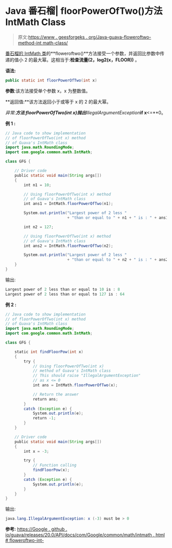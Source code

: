 # Java 番石榴| floorPowerOfTwo()方法 IntMath Class

> 原文:[https://www . geesforgeks . org/Java-guava-floweroftwo-method-int math-class/](https://www.geeksforgeeks.org/java-guava-floorpoweroftwo-method-intmath-class/)

[番石榴的 IntMath 类](https://www.geeksforgeeks.org/intmath-class-guava-java/)的**floweroftwo()**方法接受一个参数，并返回比参数中传递的值小 2 的最大幂。这相当于:**检查流量(2，log2(x，FLOOR))** 。

**语法:**

```java
public static int floorPowerOfTwo(int x)

```

**参数**:该方法接受单个参数 x，x 为整数值。

**返回值:**该方法返回小于或等于 x 的 2 的最大幂。

**异常:**方法 floorPowerOfTwo(int x)抛出***IllegalArgumentException***if x**<=**0。

**例 1 :**

```java
// Java code to show implementation
// of floorPowerOfTwo(int x) method
// of Guava's IntMath class
import java.math.RoundingMode;
import com.google.common.math.IntMath;

class GFG {

    // Driver code
    public static void main(String args[])
    {
        int n1 = 10;

        // Using floorPowerOfTwo(int x) method
        // of Guava's IntMath class
        int ans1 = IntMath.floorPowerOfTwo(n1);

        System.out.println("Largest power of 2 less "
                           + "than or equal to " + n1 + " is : " + ans1);

        int n2 = 127;

        // Using floorPowerOfTwo(int x) method
        // of Guava's IntMath class
        int ans2 = IntMath.floorPowerOfTwo(n2);

        System.out.println("Largest power of 2 less "
                           + "than or equal to " + n2 + " is : " + ans2);
    }
}
```

输出:

```java
Largest power of 2 less than or equal to 10 is : 8
Largest power of 2 less than or equal to 127 is : 64

```

**例 2 :**

```java
// Java code to show implementation
// of floorPowerOfTwo(int x) method
// of Guava's IntMath class
import java.math.RoundingMode;
import com.google.common.math.IntMath;

class GFG {

    static int findFloorPow(int x)
    {
        try {
            // Using floorPowerOfTwo(int x)
            // method of Guava's IntMath class
            // This should raise "IllegalArgumentException"
            // as x <= 0
            int ans = IntMath.floorPowerOfTwo(x);

            // Return the answer
            return ans;
        }
        catch (Exception e) {
            System.out.println(e);
            return -1;
        }
    }

    // Driver code
    public static void main(String args[])
    {
        int x = -3;

        try {
            // Function calling
            findFloorPow(x);
        }
        catch (Exception e) {
            System.out.println(e);
        }
    }
}
```

输出:

```java
java.lang.IllegalArgumentException: x (-3) must be > 0

```

**参考:**
[https://Google . github . io/guava/releases/20.0/API/docs/com/Google/common/math/intmath . html # floweroftwo-int-](https://google.github.io/guava/releases/20.0/api/docs/com/google/common/math/IntMath.html#floorPowerOfTwo-int-)